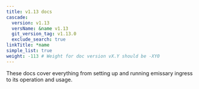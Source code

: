 ```yaml
---
title: v1.13 docs
cascade:
  version: v1.13
  versName: &name v1.13
  git_version_tag: v1.13.0
  exclude_search: true
linkTitle: *name
simple_list: true
weight: -113 # Weight for doc version vX.Y should be -XY0
---
```


These docs cover everything from setting up and running emissary ingress to its operation and usage.
